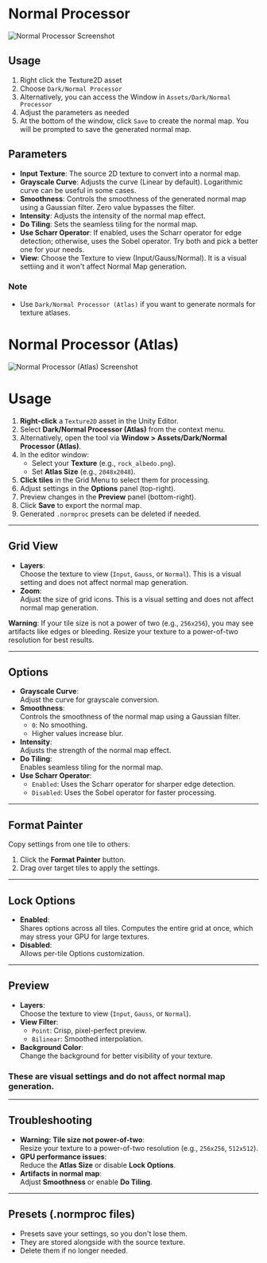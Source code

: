 # Normal Processor
![Normal Processor Screenshot](https://github.com/user-attachments/assets/75c65dc7-e319-4451-b1ab-5d2616f3698b)

## Usage
1. Right click the Texture2D asset
2. Choose `Dark/Normal Processor`
3. Alternatively, you can access the Window in `Assets/Dark/Normal Processor`
4. Adjust the parameters as needed
5. At the bottom of the window, click `Save` to create the normal map. You will be prompted to save the generated normal map.

## Parameters
- **Input Texture**: The source 2D texture to convert into a normal map.
- **Grayscale Curve**: Adjusts the curve (Linear by default). Logarithmic curve can be useful in some cases.
- **Smoothness**: Controls the smoothness of the generated normal map using a Gaussian filter. Zero value bypasses the filter.
- **Intensity**: Adjusts the intensity of the normal map effect.
- **Do Tiling**: Sets the seamless tiling for the normal map.
- **Use Scharr Operator**: If enabled, uses the Scharr operator for edge detection; otherwise, uses the Sobel operator. Try both and pick a better one for your needs.
- **View**: Choose the Texture to view (Input/Gauss/Normal). It is a visual settiing and it won't affect Normal Map generation.
### Note
- Use `Dark/Normal Processor (Atlas)` if you want to generate normals for texture atlases.



# Normal Processor (Atlas)
![Normal Processor (Atlas) Screenshot](https://github.com/user-attachments/assets/18277ad1-aaf3-4a90-85e7-ad21a29fbdaf)

# **Usage**
1. **Right-click** a `Texture2D` asset in the Unity Editor.
2. Select **Dark/Normal Processor (Atlas)** from the context menu.
3. Alternatively, open the tool via **Window > Assets/Dark/Normal Processor (Atlas)**.
4. In the editor window:
   - Select your **Texture** (e.g., `rock_albedo.png`).
   - Set **Atlas Size** (e.g., `2048x2048`).
5. **Click tiles** in the Grid Menu to select them for processing.
6. Adjust settings in the **Options** panel (top-right).
7. Preview changes in the **Preview** panel (bottom-right).
8. Click **Save** to export the normal map.
9. Generated `.normproc` presets can be deleted if needed.

---

## **Grid View**
- **Layers**:  
  Choose the texture to view (`Input`, `Gauss`, or `Normal`). This is a visual setting and does not affect normal map generation.
- **Zoom**:  
  Adjust the size of grid icons. This is a visual setting and does not affect normal map generation.

**Warning**: If your tile size is not a power of two (e.g., `256x256`), you may see artifacts like edges or bleeding. Resize your texture to a power-of-two resolution for best results.

---

## **Options**
- **Grayscale Curve**:  
  Adjust the curve for grayscale conversion.
- **Smoothness**:  
  Controls the smoothness of the normal map using a Gaussian filter.  
  - `0`: No smoothing.  
  - Higher values increase blur.  
- **Intensity**:  
  Adjusts the strength of the normal map effect.  
- **Do Tiling**:  
  Enables seamless tiling for the normal map.  
- **Use Scharr Operator**:  
  - `Enabled`: Uses the Scharr operator for sharper edge detection.  
  - `Disabled`: Uses the Sobel operator for faster processing.  

---

## **Format Painter**
Copy settings from one tile to others:
1. Click the **Format Painter** button.
2. Drag over target tiles to apply the settings.

---

## **Lock Options**
- **Enabled**:  
  Shares options across all tiles. Computes the entire grid at once, which may stress your GPU for large textures.  
- **Disabled**:  
  Allows per-tile Options customization.  

---

## **Preview**
- **Layers**:  
  Choose the texture to view (`Input`, `Gauss`, or `Normal`).
- **View Filter**:  
  - `Point`: Crisp, pixel-perfect preview.  
  - `Bilinear`: Smoothed interpolation.  
- **Background Color**:  
  Change the background for better visibility of your texture.  

### These are visual settings and do not affect normal map generation.
---

## **Troubleshooting**
- **Warning: Tile size not power-of-two**:  
  Resize your texture to a power-of-two resolution (e.g., `256x256`, `512x512`).  
- **GPU performance issues**:  
  Reduce the **Atlas Size** or disable **Lock Options**.  
- **Artifacts in normal map**:  
  Adjust **Smoothness** or enable **Do Tiling**.  

---

## **Presets (.normproc files)**
- Presets save your settings, so you don't lose them. 
- They are stored alongside with the source texture.
- Delete them if no longer needed.  

